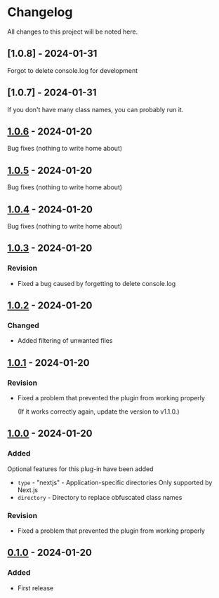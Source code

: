 # Changelog

All changes to this project will be noted here.

## [1.0.8] - 2024-01-31

Forgot to delete console.log for development

## [1.0.7] - 2024-01-31

If you don't have many class names, you can probably run it.

## [1.0.6] - 2024-01-20

Bug fixes (nothing to write home about)

## [1.0.5] - 2024-01-20

Bug fixes (nothing to write home about)

## [1.0.4] - 2024-01-20

Bug fixes (nothing to write home about)

## [1.0.3] - 2024-01-20

### Revision

- Fixed a bug caused by forgetting to delete console.log

## [1.0.2] - 2024-01-20

### Changed

- Added filtering of unwanted files

## [1.0.1] - 2024-01-20

### Revision

- Fixed a problem that prevented the plugin from working properly

  (If it works correctly again, update the version to v1.1.0.)

## [1.0.0] - 2024-01-20

### Added

Optional features for this plug-in have been added

- `type` - "nextjs" - Application-specific directories Only supported by Next.js
- `directory` - Directory to replace obfuscated class names

### Revision

- Fixed a problem that prevented the plugin from working properly

## [0.1.0] - 2024-01-20

### Added

- First release

[0.1.0]: https://www.npmjs.com/package/postcss-classname-obfuscator/v/0.1.0
[1.0.0]: https://www.npmjs.com/package/postcss-classname-obfuscator/v/1.0.0
[1.0.1]: https://www.npmjs.com/package/postcss-classname-obfuscator/v/1.0.1
[1.0.2]: https://www.npmjs.com/package/postcss-classname-obfuscator/v/1.0.2
[1.0.3]: https://www.npmjs.com/package/postcss-classname-obfuscator/v/1.0.3
[1.0.4]: https://www.npmjs.com/package/postcss-classname-obfuscator/v/1.0.4
[1.0.5]: https://www.npmjs.com/package/postcss-classname-obfuscator/v/1.0.5
[1.0.6]: https://www.npmjs.com/package/postcss-classname-obfuscator/v/1.0.6
